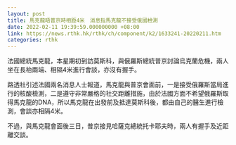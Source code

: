 ```yaml
---
layout: post
title: 馬克龍晤普京時相距4米　消息指馬克龍不接受俄國檢測
date: 2022-02-11 19:39:59.000000000 +08:00
link: https://news.rthk.hk/rthk/ch/component/k2/1633241-20220211.htm
categories: rthk
---
```


法國總統馬克龍，本星期初到訪莫斯科，與俄羅斯總統普京討論烏克蘭危機，兩人坐在長枱兩端、相隔4米進行會談，亦沒有握手。

路透社引述法國兩名消息人士報道，馬克龍與普京會面前，一是接受俄羅斯當局進行的核酸檢測，二是遵守非常嚴格的社交距離措施，由於法國方面不希望俄羅斯取得馬克龍的DNA，所以馬克龍在出發前及抵達莫斯科後，都由自己的醫生進行檢測，會談亦相隔4米。

不過，與馬克龍會面後三日，普京接見哈薩克總統托卡耶夫時，兩人有握手及近距離交談。

